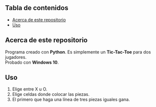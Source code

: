 ## Tabla de contenidos

- [Acerca de este repositorio](#Acerca-de-este-repositorio)
- [Uso](#Uso)

## Acerca de este repositorio

Programa creado con **Python**. Es simplemente un **Tic-Tac-Toe** para dos jugadores.  
Probado con **Windows 10**.

## Uso

1. Elige entre X u O.
2. Elige celdas donde colocar las piezas.
3. El primero que haga una línea de tres piezas iguales gana.
